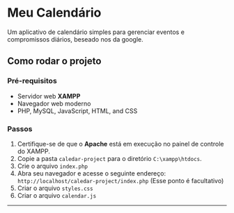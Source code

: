 # Meu Calendário

Um aplicativo de calendário simples para gerenciar eventos e compromissos diários, beseado nos da google.

## Como rodar o projeto

### Pré-requisitos
- Servidor web **XAMPP**
- Navegador web moderno
- PHP, MySQL, JavaScript, HTML, and CSS

### Passos
1. Certifique-se de que o **Apache** está em execução no painel de controle do XAMPP.
2. Copie a pasta `caledar-project` para o diretório `C:\xampp\htdocs`.
3.  Crie o arquivo `index.php`
4. Abra seu navegador e acesse o seguinte endereço:
`http://localhost/caledar-project/index.php` (Esse ponto é facultativo)
5. Criar o arquivo `styles.css`
6. Criar o arquivo `calendar.js`


---

